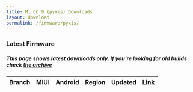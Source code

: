 ```yaml
---
title: Mi CC 9 (pyxis) Downloads
layout: download
permalink: /firmware/pyxis/
---
```


### Latest Firmware
##### This page shows latest downloads only. If you're looking for old builds check [the archive](/archive/firmware/pyxis/)


<div class="table-responsive-md">
<table id="firmware" class="compact table table-striped table-hover table-sm">
    <thead class="thead-dark">
        <tr>
            <th>Branch</th>
            <th>MIUI</th>
            <th>Android</th>
            <th>Region</th>
            <th>Updated</th>
            <th>Link</th>
        </tr>
    </thead>
    <script>loadFirmwareDownloads('pyxis', 'latest')</script>
</table>
</div>
